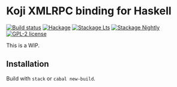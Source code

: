 # Koji XMLRPC binding for Haskell

[![Build status](https://img.shields.io/travis/juhp/koji-hs.svg?logo=travis)](https://travis-ci.org/juhp/koji-hs)
[![Hackage](https://img.shields.io/hackage/v/koji.svg?logo=haskell)](https://hackage.haskell.org/package/koji)
[![Stackage Lts](http://stackage.org/package/koji/badge/lts)](http://stackage.org/lts/package/koji)
[![Stackage Nightly](http://stackage.org/package/koji/badge/nightly)](http://stackage.org/nightly/package/koji)
[![GPL-2 license](https://img.shields.io/badge/license-GPL--2-blue.svg)](LICENSE)

This is a WIP.

## Installation

Build with `stack` or `cabal new-build`.
